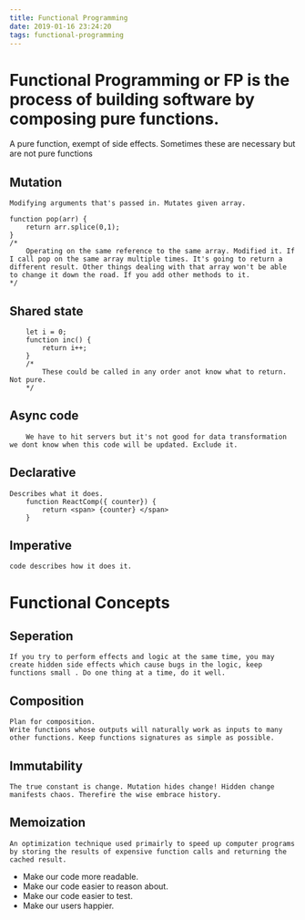 ```yaml
---
title: Functional Programming
date: 2019-01-16 23:24:20
tags: functional-programming
---
```


# Functional Programming or FP is the process of building software by composing pure functions.

A pure function, exempt of side effects. Sometimes these are necessary but are not pure functions


## Mutation 
    Modifying arguments that's passed in. Mutates given array.

    function pop(arr) {
        return arr.splice(0,1);
    }
    /* 
        Operating on the same reference to the same array. Modified it. If I call pop on the same array multiple times. It's going to return a different result. Other things dealing with that array won't be able to change it down the road. If you add other methods to it.
    */
## Shared state
        let i = 0;
        function inc() {
            return i++;
        }
        /* 
            These could be called in any order anot know what to return. Not pure.
        */
## Async code
        We have to hit servers but it's not good for data transformation we dont know when this code will be updated. Exclude it.
## Declarative
    Describes what it does.
        function ReactComp({ counter}) {
            return <span> {counter} </span>
        }
## Imperative 
    code describes how it does it.
# Functional Concepts

## Seperation
    If you try to perform effects and logic at the same time, you may create hidden side effects which cause bugs in the logic, keep functions small . Do one thing at a time, do it well.
## Composition
    Plan for composition.
    Write functions whose outputs will naturally work as inputs to many other functions. Keep functions signatures as simple as possible.
## Immutability
    The true constant is change. Mutation hides change! Hidden change manifests chaos. Therefire the wise embrace history.
## Memoization 
    An optimization technique used primairly to speed up computer programs by storing the results of expensive function calls and returning the cached result.

- Make our code more readable.
- Make our code easier to reason about.
- Make our code easier to test.
- Make our users happier.
